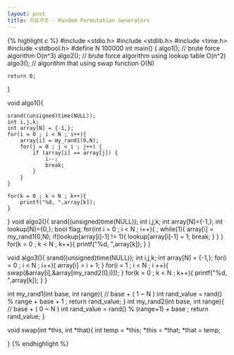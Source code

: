 ```yaml
---
layout: post
title: 자료구조 - Random Permutation Generators
---
```

{% highlight c %}
#include <stdio.h>
#include <stdlib.h>
#include <time.h>
#include <stdbool.h>
#define N 100000
int main() {
    algo1();  // brute force algorithm O(n^3)
    algo2();  // brute force algorithm using lookup table O(n^2)
    algo3();  // algorithm that using swap function O(N)

    return 0;
}

void algo1(){

    srand((unsigned)time(NULL));
    int i,j,k;
    int array[N] = {-1,};
    for(i = 0 ; i < N ; i++){
        array[i] = my_rand1(0,N);
        for(j = 0 ; j < i ; j++) {
            if (array[i] == array[j]) {
                i--;
                break;
            }
        }
    }

    for(k = 0 ; k < N ; k++){
        printf("%d, ",array[k]);
    }
}
void algo2(){
    srand((unsigned)time(NULL));
    int i,j,k;
    int array[N]={-1,};
    int lookup[N]={0,};
    bool flag;
    for(int i = 0 ; i < N ; i++){ ;
        while(1){
            array[i] = my_rand1(0,N);
            if(lookup[array[i]-1] != 1){
                lookup[array[i]-1] = 1;
                break;
            }
        }
    }
    for(k = 0 ; k < N ; k++){
        printf("%d, ",array[k]);
    }
}

void algo3(){
    srand((unsigned)time(NULL));
    int i,j,k;
    int array[N] = {-1,};
    for(i = 0 ; i < N ; i++){
        array[i] = i + 1;
    }
    for(i = 1 ; i < N ; i ++){
        swap(&array[i],&array[my_rand2(0,i)]);
    }
    for(k = 0 ; k < N ; k++){
        printf("%d, ",array[k]);
    }
}


int my_rand1(int base, int range){ // base + ( 1 ~ N )
    int rand_value = rand() % range + base + 1 ;
    return rand_value;
}
int my_rand2(int base, int range){ //  base + ( 0 ~ N )
    int rand_value = rand() % (range+1) + base  ;
    return rand_value;
}

void swap(int *this, int *that){
    int temp = *this;
    *this = *that;
    *that = temp;

}
{% endhighlight %}
